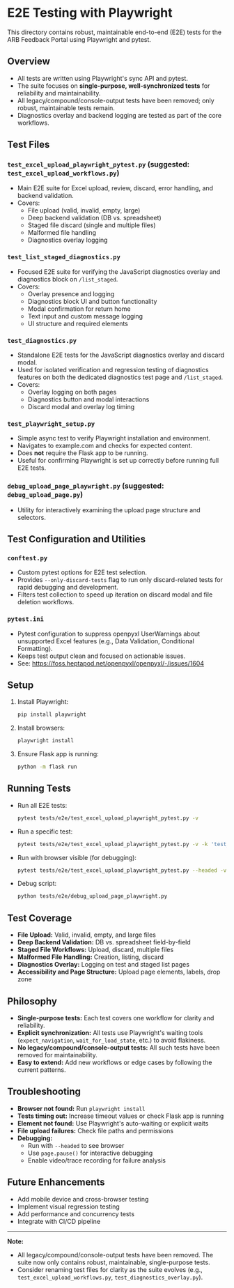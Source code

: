 # E2E Testing with Playwright

This directory contains robust, maintainable end-to-end (E2E) tests for the ARB Feedback Portal using Playwright and pytest.

## Overview

- All tests are written using Playwright's sync API and pytest.
- The suite focuses on **single-purpose, well-synchronized tests** for reliability and maintainability.
- All legacy/compound/console-output tests have been removed; only robust, maintainable tests remain.
- Diagnostics overlay and backend logging are tested as part of the core workflows.

## Test Files

### `test_excel_upload_playwright_pytest.py` (suggested: `test_excel_upload_workflows.py`)
- Main E2E suite for Excel upload, review, discard, error handling, and backend validation.
- Covers:
  - File upload (valid, invalid, empty, large)
  - Deep backend validation (DB vs. spreadsheet)
  - Staged file discard (single and multiple files)
  - Malformed file handling
  - Diagnostics overlay logging

### `test_list_staged_diagnostics.py`
- Focused E2E suite for verifying the JavaScript diagnostics overlay and diagnostics block on `/list_staged`.
- Covers:
  - Overlay presence and logging
  - Diagnostics block UI and button functionality
  - Modal confirmation for return home
  - Text input and custom message logging
  - UI structure and required elements

### `test_diagnostics.py`
- Standalone E2E tests for the JavaScript diagnostics overlay and discard modal.
- Used for isolated verification and regression testing of diagnostics features on both the dedicated diagnostics test page and `/list_staged`.
- Covers:
  - Overlay logging on both pages
  - Diagnostics button and modal interactions
  - Discard modal and overlay log timing

### `test_playwright_setup.py`
- Simple async test to verify Playwright installation and environment.
- Navigates to example.com and checks for expected content.
- Does **not** require the Flask app to be running.
- Useful for confirming Playwright is set up correctly before running full E2E tests.

### `debug_upload_page_playwright.py` (suggested: `debug_upload_page.py`)
- Utility for interactively examining the upload page structure and selectors.

## Test Configuration and Utilities

### `conftest.py`
- Custom pytest options for E2E test selection.
- Provides `--only-discard-tests` flag to run only discard-related tests for rapid debugging and development.
- Filters test collection to speed up iteration on discard modal and file deletion workflows.

### `pytest.ini`
- Pytest configuration to suppress openpyxl UserWarnings about unsupported Excel features (e.g., Data Validation, Conditional Formatting).
- Keeps test output clean and focused on actionable issues.
- See: https://foss.heptapod.net/openpyxl/openpyxl/-/issues/1604

## Setup

1. Install Playwright:
   ```bash
   pip install playwright
   ```
2. Install browsers:
   ```bash
   playwright install
   ```
3. Ensure Flask app is running:
   ```bash
   python -m flask run
   ```

## Running Tests

- Run all E2E tests:
  ```bash
  pytest tests/e2e/test_excel_upload_playwright_pytest.py -v
  ```
- Run a specific test:
  ```bash
  pytest tests/e2e/test_excel_upload_playwright_pytest.py -v -k 'test_name'
  ```
- Run with browser visible (for debugging):
  ```bash
  pytest tests/e2e/test_excel_upload_playwright_pytest.py --headed -v
  ```
- Debug script:
  ```bash
  python tests/e2e/debug_upload_page_playwright.py
  ```

## Test Coverage

- **File Upload:** Valid, invalid, empty, and large files
- **Deep Backend Validation:** DB vs. spreadsheet field-by-field
- **Staged File Workflows:** Upload, discard, multiple files
- **Malformed File Handling:** Creation, listing, discard
- **Diagnostics Overlay:** Logging on test and staged list pages
- **Accessibility and Page Structure:** Upload page elements, labels, drop zone

## Philosophy

- **Single-purpose tests:** Each test covers one workflow for clarity and reliability.
- **Explicit synchronization:** All tests use Playwright's waiting tools (`expect_navigation`, `wait_for_load_state`, etc.) to avoid flakiness.
- **No legacy/compound/console-output tests:** All such tests have been removed for maintainability.
- **Easy to extend:** Add new workflows or edge cases by following the current patterns.

## Troubleshooting

- **Browser not found:** Run `playwright install`
- **Tests timing out:** Increase timeout values or check Flask app is running
- **Element not found:** Use Playwright's auto-waiting or explicit waits
- **File upload failures:** Check file paths and permissions
- **Debugging:**
  - Run with `--headed` to see browser
  - Use `page.pause()` for interactive debugging
  - Enable video/trace recording for failure analysis

## Future Enhancements

- Add mobile device and cross-browser testing
- Implement visual regression testing
- Add performance and concurrency tests
- Integrate with CI/CD pipeline

---

**Note:**
- All legacy/compound/console-output tests have been removed. The suite now only contains robust, maintainable, single-purpose tests.
- Consider renaming test files for clarity as the suite evolves (e.g., `test_excel_upload_workflows.py`, `test_diagnostics_overlay.py`). 
